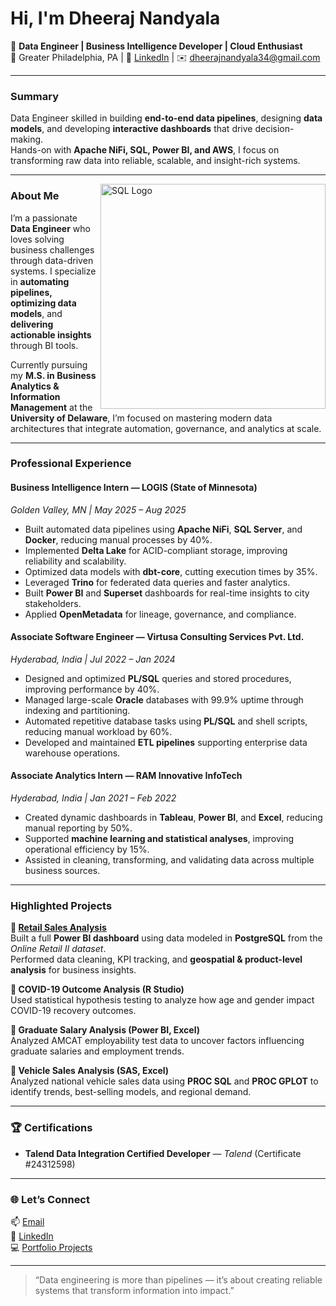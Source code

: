 #  Hi, I'm Dheeraj Nandyala  

🎯 **Data Engineer | Business Intelligence Developer | Cloud Enthusiast**  
📍 Greater Philadelphia, PA | 💼 [LinkedIn](https://www.linkedin.com/in/dheerajnandyala34) | ✉️ dheerajnandyala34@gmail.com  

---

###  Summary
Data Engineer skilled in building **end-to-end data pipelines**, designing **data models**, and developing **interactive dashboards** that drive decision-making.  
Hands-on with **Apache NiFi, SQL, Power BI, and AWS**, I focus on transforming raw data into reliable, scalable, and insight-rich systems.  

---

<img src="Top_SQL_50.gif" alt="SQL Logo" width="360" height="360" align="right"/>

###  About Me
I’m a passionate **Data Engineer** who loves solving business challenges through data-driven systems. I specialize in **automating pipelines, optimizing data models**, and **delivering actionable insights** through BI tools.  

Currently pursuing my **M.S. in Business Analytics & Information Management** at the **University of Delaware**, I’m focused on mastering modern data architectures that integrate automation, governance, and analytics at scale.  

---

###  Professional Experience

#### **Business Intelligence Intern — LOGIS (State of Minnesota)**  
*Golden Valley, MN | May 2025 – Aug 2025*  
- Built automated data pipelines using **Apache NiFi**, **SQL Server**, and **Docker**, reducing manual processes by 40%.  
- Implemented **Delta Lake** for ACID-compliant storage, improving reliability and scalability.  
- Optimized data models with **dbt-core**, cutting execution times by 35%.  
- Leveraged **Trino** for federated data queries and faster analytics.  
- Built **Power BI** and **Superset** dashboards for real-time insights to city stakeholders.  
- Applied **OpenMetadata** for lineage, governance, and compliance.  

#### **Associate Software Engineer — Virtusa Consulting Services Pvt. Ltd.**  
*Hyderabad, India | Jul 2022 – Jan 2024*  
- Designed and optimized **PL/SQL** queries and stored procedures, improving performance by 40%.  
- Managed large-scale **Oracle** databases with 99.9% uptime through indexing and partitioning.  
- Automated repetitive database tasks using **PL/SQL** and shell scripts, reducing manual workload by 60%.  
- Developed and maintained **ETL pipelines** supporting enterprise data warehouse operations.  

#### **Associate Analytics Intern — RAM Innovative InfoTech**  
*Hyderabad, India | Jan 2021 – Feb 2022*  
- Created dynamic dashboards in **Tableau**, **Power BI**, and **Excel**, reducing manual reporting by 50%.  
- Supported **machine learning and statistical analyses**, improving operational efficiency by 15%.  
- Assisted in cleaning, transforming, and validating data across multiple business sources.  

---

###  Highlighted Projects

**🔹 [Retail Sales Analysis](https://github.com/dkreddy34/Retail_Sales_Analysis)**  
Built a full **Power BI dashboard** using data modeled in **PostgreSQL** from the *Online Retail II dataset*.  
Performed data cleaning, KPI tracking, and **geospatial & product-level analysis** for business insights.  

**🔹 COVID-19 Outcome Analysis (R Studio)**  
Used statistical hypothesis testing to analyze how age and gender impact COVID-19 recovery outcomes.  

**🔹 Graduate Salary Analysis (Power BI, Excel)**  
Analyzed AMCAT employability test data to uncover factors influencing graduate salaries and employment trends.  

**🔹 Vehicle Sales Analysis (SAS, Excel)**  
Analyzed national vehicle sales data using **PROC SQL** and **PROC GPLOT** to identify trends, best-selling models, and regional demand.  

---

### 🏆 Certifications
- **Talend Data Integration Certified Developer** — *Talend* (Certificate #24312598)

---

### 🌐 Let’s Connect
📫 [Email](mailto:dheerajnandyala34@gmail.com)  
🔗 [LinkedIn](https://www.linkedin.com/in/dheerajnandyala34)  
💻 [Portfolio Projects](https://github.com/dkreddy34?tab=repositories)  

---

> “Data engineering is more than pipelines — it’s about creating reliable systems that transform information into impact.”
